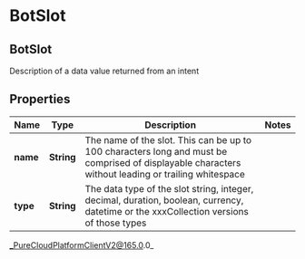 # BotSlot

## BotSlot
Description of a data value returned from an intent

## Properties

|Name | Type | Description | Notes|
|------------ | ------------- | ------------- | -------------|
| **name** | **String** | The name of the slot. This can be up to 100 characters long and must be comprised of displayable characters without leading or trailing whitespace | |
| **type** | **String** | The data type of the slot string, integer, decimal, duration, boolean, currency, datetime or the xxxCollection versions of those types | |



_PureCloudPlatformClientV2@165.0.0_
